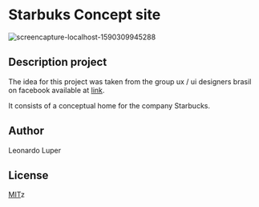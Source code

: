 # Starbuks Concept site

![screencapture-localhost-1590309945288](https://user-images.githubusercontent.com/46854403/82749770-e36af100-9d81-11ea-9638-a1750604a1b6.png)


## Description project


The idea for this project was taken from the group ux / ui designers brasil on facebook available at [link](https://www.facebook.com/groups/353723881906315/?post_id=596032391008795).

It consists of a conceptual home for the company Starbucks.


## Author
Leonardo Luper

## License
[MIT](https://choosealicense.com/licenses/mit/)z

